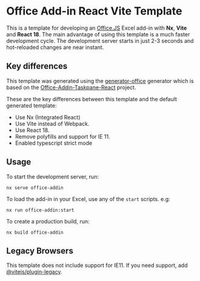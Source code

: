 # Office Add-in React Vite Template

This is a template for developing an [Office.JS](https://learn.microsoft.com/en-us/office/dev/add-ins/) Excel add-in with **Nx**, **Vite** and **React 18**. The main advantage of using this template is a much faster development cycle. The development server starts in just 2-3 seconds and hot-reloaded changes are near instant.

## Key differences

This template was generated using the [generator-office](https://www.npmjs.com/package/generator-office) generator which is based on the [Office-Addin-Taskpane-React](https://github.com/OfficeDev/Office-Addin-TaskPane-React) project.

These are the key differences between this template and the default generated template:

- Use Nx (Integrated React)
- Use Vite instead of Webpack.
- Use React 18.
- Remove polyfills and support for IE 11.
- Enabled typescript strict mode

## Usage

To start the development server, run:

```
nx serve office-addin
```

To load the add-in in your Excel, use any of the `start` scripts. e.g:

```
nx run office-addin:start
```

To create a production build, run:

```
nx build office-addin
```

## Legacy Browsers

This template does not include support for IE11. If you need support, add [@vitejs/plugin-legacy](https://github.com/vitejs/vite/tree/main/packages/plugin-legacy).

